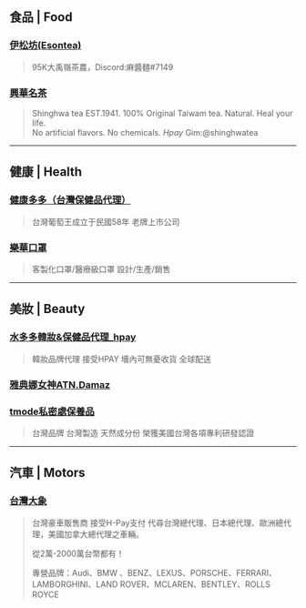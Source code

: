 
## 食品 | Food

### [伊松坊(Esontea)](https://gettr.com/user/esontea)
> 95K大禹嶺茶農，Discord:麻醬麵#7149


### [興華名茶](https://gettr.com/user/shinghwatea)
> Shinghwa tea EST.1941.  100% Original Taiwam tea.  Natural.  Heal your life.   
>   No artificial flavors. No chemicals. *Hpay*
> Gim:@shinghwatea

---

## 健康 | Health

### [健康多多（台灣保健品代理）](https://gettr.com/user/PRO_health)
> 台灣葡萄王成立于民國58年  老牌上市公司

### [樂華口罩](https://gettr.com/user/msmask)
> 客製化口罩/醫療級口罩 設計/生產/銷售

---

## 美妝 | Beauty

### [水多多韓妝&保健品代理_hpay](https://gettr.com/user/cosmetics_Hpay)
> 韓妝品牌代理 接受HPAY 
> 墻內可無憂收貨 全球配送


### [雅典娜女神ATN.Damaz](https://gettr.com/user/atn_damaz)


### [tmode私密處保養品](https://gettr.com/user/tmode)
> 台灣品牌 台灣製造 天然成分份 榮獲美國台灣各項專利研發認證

---

## 汽車 | Motors

### [台灣大象](https://gettr.com/user/tw_elephant)
> 台灣豪車販售商
> 接受H-Pay支付
>代尋台灣總代理、日本總代理、歐洲總代理，美國加拿大總代理之車輛。
> 
>從2萬-2000萬台幣都有！
> 
> 專營品牌：Audi、BMW 、BENZ、LEXUS、PORSCHE、FERRARI、LAMBORGHINI、LAND ROVER、MCLAREN、BENTLEY、ROLLS ROYCE
